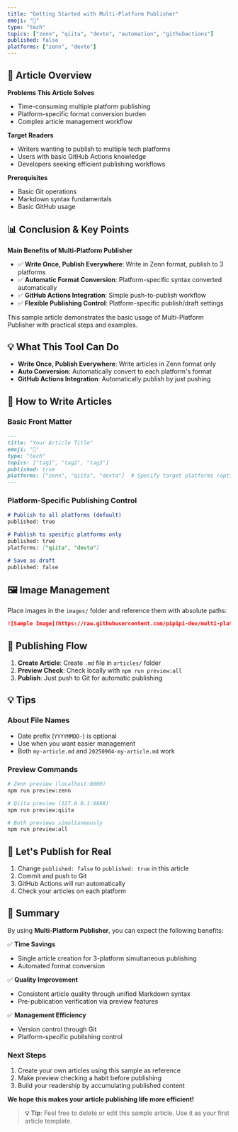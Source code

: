 ```yaml
---
title: "Getting Started with Multi-Platform Publisher"
emoji: "🚀"
type: "tech"
topics: ["zenn", "qiita", "devto", "automation", "githubactions"]
published: false
platforms: ["zenn", "devto"]
---
```


## 🎯 Article Overview

**Problems This Article Solves**
- Time-consuming multiple platform publishing
- Platform-specific format conversion burden
- Complex article management workflow

**Target Readers**
- Writers wanting to publish to multiple tech platforms
- Users with basic GitHub Actions knowledge
- Developers seeking efficient publishing workflows

**Prerequisites**
- Basic Git operations
- Markdown syntax fundamentals
- Basic GitHub usage

## 📊 Conclusion & Key Points

**Main Benefits of Multi-Platform Publisher**
- ✅ **Write Once, Publish Everywhere**: Write in Zenn format, publish to 3 platforms
- ✅ **Automatic Format Conversion**: Platform-specific syntax converted automatically
- ✅ **GitHub Actions Integration**: Simple push-to-publish workflow
- ✅ **Flexible Publishing Control**: Platform-specific publish/draft settings

This sample article demonstrates the basic usage of Multi-Platform Publisher with practical steps and examples.

## 💡 What This Tool Can Do

- **Write Once, Publish Everywhere**: Write articles in Zenn format only
- **Auto Conversion**: Automatically convert to each platform's format
- **GitHub Actions Integration**: Automatically publish by just pushing

## 📝 How to Write Articles

### Basic Front Matter

```markdown
---
title: "Your Article Title"
emoji: "🚀"
type: "tech"
topics: ["tag1", "tag2", "tag3"]
published: true
platforms: ["zenn", "qiita", "devto"]  # Specify target platforms (optional)
---
```

### Platform-Specific Publishing Control

```markdown
# Publish to all platforms (default)
published: true

# Publish to specific platforms only
published: true
platforms: ["qiita", "devto"]

# Save as draft
published: false
```

## 🖼️ Image Management

Place images in the `images/` folder and reference them with absolute paths:

```markdown
![Sample Image](https://raw.githubusercontent.com/pipipi-dev/multi-platform-publisher/main/images/sample.png)
```

## 🔄 Publishing Flow

1. **Create Article**: Create `.md` file in `articles/` folder
2. **Preview Check**: Check locally with `npm run preview:all`
3. **Publish**: Just push to Git for automatic publishing

## 💡 Tips

### About File Names
- Date prefix (`YYYYMMDD-`) is optional
- Use when you want easier management
- Both `my-article.md` and `20250904-my-article.md` work

### Preview Commands
```bash
# Zenn preview (localhost:8000)
npm run preview:zenn

# Qiita preview (127.0.0.1:8888)
npm run preview:qiita

# Both previews simultaneously
npm run preview:all
```

## 🚀 Let's Publish for Real

1. Change `published: false` to `published: true` in this article
2. Commit and push to Git
3. GitHub Actions will run automatically
4. Check your articles on each platform

## 🎯 Summary

By using **Multi-Platform Publisher**, you can expect the following benefits:

✅ **Time Savings**
- Single article creation for 3-platform simultaneous publishing
- Automated format conversion

✅ **Quality Improvement**
- Consistent article quality through unified Markdown syntax
- Pre-publication verification via preview features

✅ **Management Efficiency**
- Version control through Git
- Platform-specific publishing control

### Next Steps
1. Create your own articles using this sample as reference
2. Make preview checking a habit before publishing
3. Build your readership by accumulating published content

**We hope this makes your article publishing life more efficient!**

> **💡 Tip**: Feel free to delete or edit this sample article. Use it as your first article template.